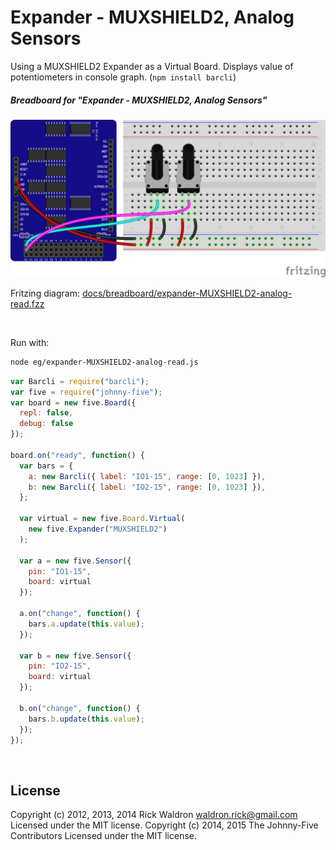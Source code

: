 <!--remove-start-->

# Expander - MUXSHIELD2, Analog Sensors

<!--remove-end-->


Using a MUXSHIELD2 Expander as a Virtual Board. Displays value of potentiometers in console graph. (`npm install barcli`)





##### Breadboard for "Expander - MUXSHIELD2, Analog Sensors"



![docs/breadboard/expander-MUXSHIELD2-analog-read.png](breadboard/expander-MUXSHIELD2-analog-read.png)<br>

Fritzing diagram: [docs/breadboard/expander-MUXSHIELD2-analog-read.fzz](breadboard/expander-MUXSHIELD2-analog-read.fzz)

&nbsp;




Run with:
```bash
node eg/expander-MUXSHIELD2-analog-read.js
```


```javascript
var Barcli = require("barcli");
var five = require("johnny-five");
var board = new five.Board({
  repl: false,
  debug: false
});

board.on("ready", function() {
  var bars = {
    a: new Barcli({ label: "IO1-15", range: [0, 1023] }),
    b: new Barcli({ label: "IO2-15", range: [0, 1023] }),
  };

  var virtual = new five.Board.Virtual(
    new five.Expander("MUXSHIELD2")
  );

  var a = new five.Sensor({
    pin: "IO1-15",
    board: virtual
  });

  a.on("change", function() {
    bars.a.update(this.value);
  });

  var b = new five.Sensor({
    pin: "IO2-15",
    board: virtual
  });

  b.on("change", function() {
    bars.b.update(this.value);
  });
});

```








&nbsp;

<!--remove-start-->

## License
Copyright (c) 2012, 2013, 2014 Rick Waldron <waldron.rick@gmail.com>
Licensed under the MIT license.
Copyright (c) 2014, 2015 The Johnny-Five Contributors
Licensed under the MIT license.

<!--remove-end-->
